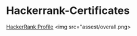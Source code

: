 # Hackerrank-Certificates
<a href="https://www.hackerrank.com/tambolisaklait20?hr_r=1">HackerRank Profile<a>
<img src="assest/overall.png>
